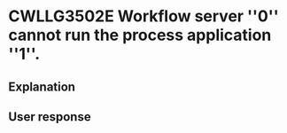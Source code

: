 # CWLLG3502E Workflow server ''0'' cannot run the process application ''1''.

## Explanation

## User response